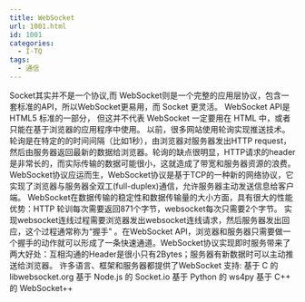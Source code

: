 ```yaml
---
title: WebSocket
url: 1001.html
id: 1001
categories:
  - I·TQ
tags:
  - 通信
---
```


Socket其实并不是一个协议,而 WebSocket则是一个完整的应用层协议，包含一套标准的API，所以WebSocket更易用，而 Socket 更灵活。 WebSocket API是 HTML5 标准的一部分， 但这并不代表 WebSocket 一定要用在 HTML 中，或者只能在基于浏览器的应用程序中使用。 以前，很多网站使用轮询实现推送技术。轮询是在特定的的时间间隔（比如1秒），由浏览器对服务器发出HTTP request，然后由服务器返回最新的数据给浏览器。轮询的缺点很明显，HTTP请求的header是非常长的，而实际传输的数据可能很小，这就造成了带宽和服务器资源的浪费。 WebSocket协议应运而生，WebSocket协议是基于TCP的一种新的网络协议，它实现了浏览器与服务器全双工(full-duplex)通信，允许服务器主动发送信息给客户端。 WebSocket在数据传输的稳定性和数据传输量的大小方面，具有很大的性能优势：HTTP 轮训每次需要返回871个字节，websocket每次只需要2个字节。 实现websocket连线过程需要浏览器发出websocket连线请求，然后服务器发出回应，这个过程通常称为“握手” 。在WebSocket API，浏览器和服务器只需要做一个握手的动作就可以形成了一条快速通道。WebSocket协议实现即时服务带来了两大好处：互相沟通的Header是很小只有2Bytes；服务器有新数据时可以主动推送给浏览器。 许多语言、框架和服务器都提供了WebSocket 支持: 基于 C 的 libwebsocket.org 基于 Node.js 的 Socket.io 基于 Python 的 ws4py 基于 C++ 的 WebSocket++